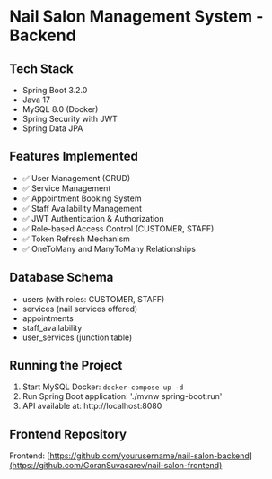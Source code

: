 # Nail Salon Management System - Backend

## Tech Stack
- Spring Boot 3.2.0
- Java 17
- MySQL 8.0 (Docker)
- Spring Security with JWT
- Spring Data JPA

## Features Implemented
- ✅ User Management (CRUD)
- ✅ Service Management
- ✅ Appointment Booking System
- ✅ Staff Availability Management
- ✅ JWT Authentication & Authorization
- ✅ Role-based Access Control (CUSTOMER, STAFF)
- ✅ Token Refresh Mechanism
- ✅ OneToMany and ManyToMany Relationships

## Database Schema
- users (with roles: CUSTOMER, STAFF)
- services (nail services offered)
- appointments
- staff_availability
- user_services (junction table)

## Running the Project
1. Start MySQL Docker: `docker-compose up -d`
2. Run Spring Boot application: './mvnw spring-boot:run'
3. API available at: http://localhost:8080

## Frontend Repository

Frontend: [https://github.com/yourusername/nail-salon-backend](https://github.com/GoranSuvacarev/nail-salon-frontend)
